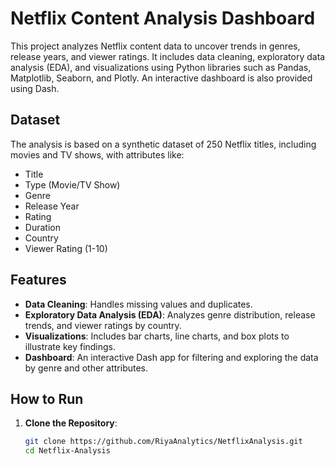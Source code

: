 # Netflix Content Analysis Dashboard

This project analyzes Netflix content data to uncover trends in genres, release years, and viewer ratings. It includes data cleaning, exploratory data analysis (EDA), and visualizations using Python libraries such as Pandas, Matplotlib, Seaborn, and Plotly. An interactive dashboard is also provided using Dash.

## Dataset
The analysis is based on a synthetic dataset of 250 Netflix titles, including movies and TV shows, with attributes like:
- Title
- Type (Movie/TV Show)
- Genre
- Release Year
- Rating
- Duration
- Country
- Viewer Rating (1-10)

## Features
- **Data Cleaning**: Handles missing values and duplicates.
- **Exploratory Data Analysis (EDA)**: Analyzes genre distribution, release trends, and viewer ratings by country.
- **Visualizations**: Includes bar charts, line charts, and box plots to illustrate key findings.
- **Dashboard**: An interactive Dash app for filtering and exploring the data by genre and other attributes.

## How to Run
1. **Clone the Repository**:
   ```bash
   git clone https://github.com/RiyaAnalytics/NetflixAnalysis.git
   cd Netflix-Analysis
